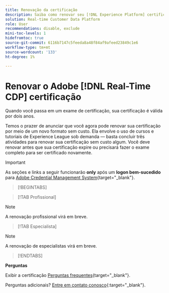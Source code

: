 ```yaml
---
title: Renovação da certificação
description: Saiba como renovar seu [!DNL Experience Platform] certificação em [!DNL Real-Time Customer Data Platform].
solution: Real-time Customer Data Platform
role: User
recommendations: disable, exclude
mini-toc-levels: 1
hidefromtoc: true
source-git-commit: 6116b7147c5feeda8a48f84af9afeed23849c1e6
workflow-type: tm+mt
source-wordcount: '133'
ht-degree: 1%

---
```


# Renovar o Adobe [!DNL Real-Time CDP] certificação

Quando você passa em um exame de certificação, sua certificação é válida por dois anos.

Temos o prazer de anunciar que você agora pode renovar sua certificação por meio de um novo formato sem custo. Ela envolve o uso de cursos e tutoriais de Experience League sob demanda — basta concluir três atividades para renovar sua certificação sem custo algum. Você deve renovar antes que sua certificação expire ou precisará fazer o exame completo para ser certificado novamente.

>[!IMPORTANT]
>
>As seções e links a seguir funcionarão **only** após um **logon bem-sucedido** para [Adobe Credential Management System](http://www.certmetrics.com/adobe){target="_blank"}.

>[!BEGINTABS]

>[!TAB Profissional]

>[!NOTE]
>
>A renovação profissional virá em breve.

>[!TAB Especialista]

>[!NOTE]
>
>A renovação de especialistas virá em breve.

>[!ENDTABS]

**Perguntas**

Exibir a certificação [Perguntas frequentes](https://experienceleague.adobe.com/docs/certification/certification/faq.html?lang=en){target="_blank"}.

Perguntas adicionais? [Entre em contato conosco](mailto:certif@adobe.com){:target=&quot;_blank&quot;}.
